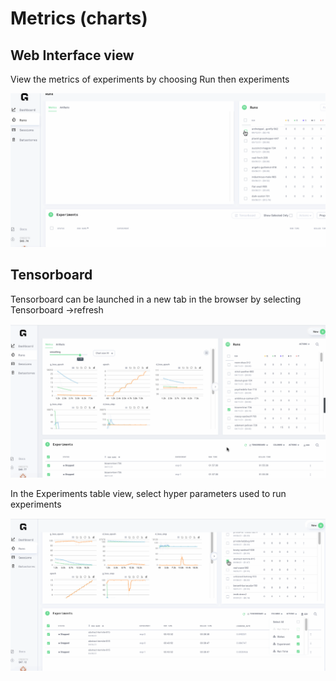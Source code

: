# Metrics \(charts\)

## Web Interface view

View the metrics of experiments by choosing Run then experiments

![](../../.gitbook/assets/metrics2%20%281%29%20%281%29%20%283%29%20%283%29%20%281%29.gif)

## Tensorboard

Tensorboard can be launched in a new tab in the browser by selecting Tensorboard -&gt;refresh

![](../../.gitbook/assets/tensorboard.gif)

In the Experiments table view, select hyper parameters used to run experiments

![](../../.gitbook/assets/hyper%20%281%29.gif)

